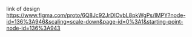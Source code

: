 link of design https://www.figma.com/proto/6Q8Jc92JrDIOvbL8pkWgPs/IMPY?node-id=136%3A946&scaling=scale-down&page-id=0%3A1&starting-point-node-id=136%3A943
